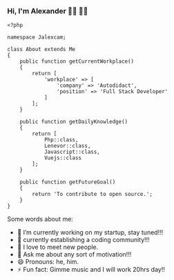 ### Hi, I'm Alexander 👋🏼 👦🏻

```
<?php

namespace Jalexcam;

class About extends Me
{
    public function getCurrentWorkplace()
    {
        return [
            'workplace' => [
                'company' => 'Autodidact',
                'position' => 'Full Stack Developer'
            ]        
        ];
    }
    
    public function getDailyKnowledge()
    {
        return [
            Php::class,
            Lenevor::class,
            Javascript::class,
            Vuejs::class
        ];
    }
    
    public function getFutureGoal()
    {
        return 'To contribute to open source.';
    }
}

```

<!--
**jalexcam/jalexcam** is a ✨ _special_ ✨ repository because its `README.md` (this file) appears on your GitHub profile.
-->

Some words about me:

- 🔭 I’m currently working on my startup, stay tuned!!!
- 🌱 currently establishing a coding community!!!
- 👯 I love to meet new people.
- 💬 Ask me about any sort of motivation!!!
- 😄 Pronouns: he, him.
- ⚡ Fun fact: Gimme music and I will work 20hrs day!!
